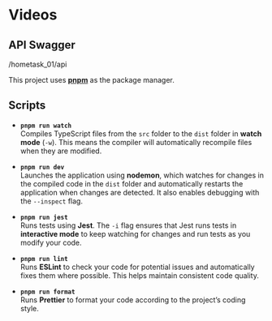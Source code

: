 # Videos

## API Swagger
/hometask_01/api

This project uses **[pnpm](https://pnpm.io/)** as the package manager.

## Scripts

- **`pnpm run watch`**  
  Compiles TypeScript files from the `src` folder to the `dist` folder in **watch mode** (`-w`). This means the compiler will automatically recompile files when they are modified.

- **`pnpm run dev`**  
  Launches the application using **nodemon**, which watches for changes in the compiled code in the `dist` folder and automatically restarts the application when changes are detected. It also enables debugging with the `--inspect` flag.

- **`pnpm run jest`**  
  Runs tests using **Jest**. The `-i` flag ensures that Jest runs tests in **interactive mode** to keep watching for changes and run tests as you modify your code.

- **`pnpm run lint`**  
  Runs **ESLint** to check your code for potential issues and automatically fixes them where possible. This helps maintain consistent code quality.

- **`pnpm run format`**  
  Runs **Prettier** to format your code according to the project’s coding style.
  